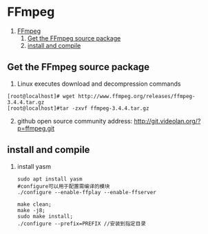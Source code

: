 # FFmpeg
<!-- TOC -->

1. [FFmpeg](#ffmpeg)
   1. [Get the FFmpeg source package](#get-the-ffmpeg-source-package)
   2. [install and compile](#install-and-compile)

<!-- /TOC -->
## Get the FFmpeg source package
1. Linux executes download and decompression commands
```shell 
[root@localhost]# wget http://www.ffmpeg.org/releases/ffmpeg-3.4.4.tar.gz
[root@localhost]#tar -zxvf ffmpeg-3.4.4.tar.gz
```
2. github open source community address: http://git.videolan.org/?p=ffmpeg.git

## install and compile
1. install yasm
   ```shell
   sudo apt install yasm
   #configure可以用于配置需编译的模块
   ./configure --enable-ffplay --enable-ffserver

   make clean;
   make -j8;
   sudo make install;
   ./configure --prefix=PREFIX //安装到指定目录
    ```